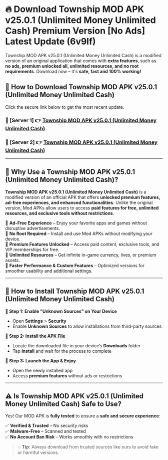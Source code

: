 # 🔥 Download Township MOD APK v25.0.1 (Unlimited Money Unlimited Cash) Premium Version [No Ads] Latest Update (6v9lf) 

Township MOD APK v25.0.1 (Unlimited Money Unlimited Cash) is a modified version of an original application that comes with **extra features**, such as **no ads, premium unlocked all, unlimited resources, and no root requirements**. Download now – it's **safe, fast and 100% working!**

## **📱 How to Download Township MOD APK v25.0.1 (Unlimited Money Unlimited Cash)**  

Click the secure link below to get the most recent update.  

 ### **📌 [Server 1] 👉** [Township MOD APK v25.0.1 (Unlimited Money Unlimited Cash)](https://apkcomod.com?title=Township_MOD_APK_v25.0.1_(Unlimited_Money_Unlimited_Cash))

 ### **📌 [Server 2] 👉** [Township MOD APK v25.0.1 (Unlimited Money Unlimited Cash)](https://apkcomod.com?title=Township_MOD_APK_v25.0.1_(Unlimited_Money_Unlimited_Cash))

---

## **🤖 Why Use a Township MOD APK v25.0.1 (Unlimited Money Unlimited Cash)?**  

**Township MOD APK v25.0.1 (Unlimited Money Unlimited Cash)** is a modified version of an official APK that offers **unlocked premium features, ad-free experiences, and enhanced functionalities**. Unlike the original version, Mod APKs allow users to access **paid features for free, unlimited resources, and exclusive tools without restrictions**.

🔽 **Ad-Free Experience** – Enjoy your favorite apps and games without disruptive advertisements.  
🔽 **No Root Required** – Install and use Mod APKs without modifying your device.  
🔽 **Premium Features Unlocked** – Access paid content, exclusive tools, and VIP memberships for free.  
🔽 **Unlimited Resources** – Get infinite in-game currency, lives, or premium assets.  
🔽 **Faster Performance & Custom Features** – Optimized versions for smoother usability and additional settings.  

---

## **🚀 How to Install Township MOD APK v25.0.1 (Unlimited Money Unlimited Cash)**  

**🔹 Step 1:** **Enable "Unknown Sources" on Your Device**  
- Open **Settings** > **Security**  
- Enable **Unknown Sources** to allow installations from third-party sources  

**🔹 Step 2:** **Install the APK File**  
- Locate the downloaded file in your device’s **Downloads** folder  
- Tap **Install** and wait for the process to complete  

**🔹 Step 3:** **Launch the App & Enjoy**  
- Open the newly installed app  
- Access **premium features** without ads or restrictions  

---

## **⚠️ Is Township MOD APK v25.0.1 (Unlimited Money Unlimited Cash) Safe to Use?**  

Yes! Our MOD APK is **fully tested** to ensure a **safe and secure experience**:

✅ **Verified & Trusted** – No security risks  
✅ **Malware-Free** – Scanned and tested  
✅ **No Account Ban Risk** – Works smoothly with no restrictions  

> 💡 **Tip:** Always download from trusted sources like ours to avoid fake or harmful versions.